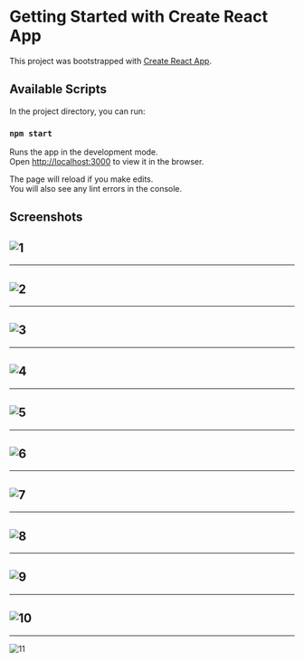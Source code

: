 # Getting Started with Create React App

This project was bootstrapped with [Create React App](https://github.com/facebook/create-react-app).

## Available Scripts

In the project directory, you can run:

### `npm start`

Runs the app in the development mode.\
Open [http://localhost:3000](http://localhost:3000) to view it in the browser.

The page will reload if you make edits.\
You will also see any lint errors in the console.

## Screenshots

![1](https://user-images.githubusercontent.com/61477332/108421523-58eaeb80-7246-11eb-8313-8ed71e87518f.png)
-----------------------------------------------------------------------------------------------------------
-----------------------------------------------------------------------------------------------------------
![2](https://user-images.githubusercontent.com/61477332/108421528-5a1c1880-7246-11eb-9310-bbbc9fcfaf69.png)
-----------------------------------------------------------------------------------------------------------
-----------------------------------------------------------------------------------------------------------
![3](https://user-images.githubusercontent.com/61477332/108421531-5a1c1880-7246-11eb-96fe-b083e284d619.png)
-----------------------------------------------------------------------------------------------------------
-----------------------------------------------------------------------------------------------------------
![4](https://user-images.githubusercontent.com/61477332/108421532-5a1c1880-7246-11eb-872c-a742d22d554a.png)
-----------------------------------------------------------------------------------------------------------
-----------------------------------------------------------------------------------------------------------
![5](https://user-images.githubusercontent.com/61477332/108421534-5ab4af00-7246-11eb-80b5-1ac76f985ae6.png)
-----------------------------------------------------------------------------------------------------------
-----------------------------------------------------------------------------------------------------------
![6](https://user-images.githubusercontent.com/61477332/108421535-5b4d4580-7246-11eb-9cef-7376fc06022b.png)
-----------------------------------------------------------------------------------------------------------
-----------------------------------------------------------------------------------------------------------
![7](https://user-images.githubusercontent.com/61477332/108421536-5b4d4580-7246-11eb-86d5-9ff18caeddc1.png)
-----------------------------------------------------------------------------------------------------------
-----------------------------------------------------------------------------------------------------------
![8](https://user-images.githubusercontent.com/61477332/108421537-5be5dc00-7246-11eb-998c-0b4281045efe.png)
-----------------------------------------------------------------------------------------------------------
-----------------------------------------------------------------------------------------------------------
![9](https://user-images.githubusercontent.com/61477332/108421540-5be5dc00-7246-11eb-8ed1-cebb63ed5a29.png)
-----------------------------------------------------------------------------------------------------------
-----------------------------------------------------------------------------------------------------------
![10](https://user-images.githubusercontent.com/61477332/108421543-5c7e7280-7246-11eb-9619-f3625ca6d34e.png)
-----------------------------------------------------------------------------------------------------------
-----------------------------------------------------------------------------------------------------------
![11](https://user-images.githubusercontent.com/61477332/108421544-5c7e7280-7246-11eb-9d46-83dfac340f4c.png)
